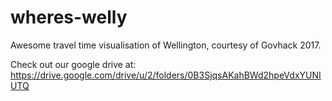 # wheres-welly
Awesome travel time visualisation of Wellington, courtesy of Govhack 2017.

Check out our google drive at: https://drive.google.com/drive/u/2/folders/0B3SjqsAKahBWd2hpeVdxYUNIUTQ
